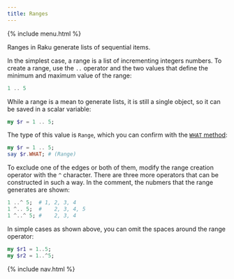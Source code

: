 ```yaml
---
title: Ranges
---
```


{% include menu.html %}

Ranges in Raku generate lists of sequential items.

In the simplest case, a range is a list of incrementing integers numbers. To create a range, use the `..` operator and the two values that define the minimum and maximum value of the range:

```raku
1 .. 5
```

While a range is a mean to generate lists, it is still a single object, so it can be saved in a scalar variable:

```raku
my $r = 1 .. 5;
```

The type of this value is `Range`, which you can confirm with the [`WHAT` method](/raku-course/essentials/data-types/what):

```raku
my $r = 1 .. 5;
say $r.WHAT; # (Range)
```

To exclude one of the edges or both of them, modify the range creation operator with the `^` character. There are three more operators that can be constructed in such a way. In the comment, the nubmers that the range generates are shown:

```raku
1 ..^ 5;  # 1, 2, 3, 4
1 ^.. 5;  #    2, 3, 4, 5
1 ^..^ 5; #    2, 3, 4
```

In simple cases as shown above, you can omit the spaces around the range operator:

```raku
my $r1 = 1..5;
my $r2 = 1..^5;
```

{% include nav.html %}
